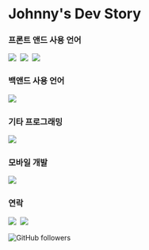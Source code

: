 # Johnny's Dev Story

### 프론트 앤드 사용 언어
<img src="https://img.shields.io/badge/HTML5-E34F26?style=flat-square&logo=HTML5&logoColor=white"/>&nbsp;
<img src="https://img.shields.io/badge/CSS3-1572B6?style=flat-square&logo=CSS3&logoColor=white"/>&nbsp;
<img src="https://img.shields.io/badge/JavaScript-F7DF1E?style=flat-square&logo=JavaScript&logoColor=white"/>&nbsp;

### 백앤드 사용 언어
<img src="https://img.shields.io/badge/PHP-777BB4?style=flat-square&logo=php&logoColor=white"/>&nbsp;

### 기타 프로그래밍
<img src="https://img.shields.io/badge/C%23-239120?style=flat-square&logo=c-sharp&logoColor=white"/>&nbsp;

### 모바일 개발
<img src="https://img.shields.io/badge/Xamarin-3498DB?style=flat-square&logo=xamarin&logoColor=white"/>&nbsp;

### 연락
<img src="https://img.shields.io/badge/Discord-7289DA?style=flat-square&logo=discord&logoColor=white"/>&nbsp;
<img src="https://img.shields.io/badge/Slack-4A154B?style=flat-square&logo=slack&logoColor=white"/>&nbsp;

![GitHub followers](https://img.shields.io/github/followers/bjrambo?label=FOLLOW&style=social)
